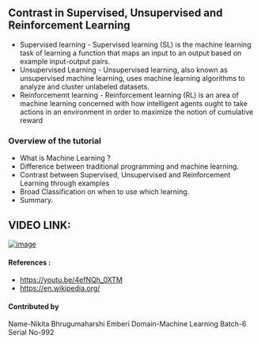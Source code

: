 ## **Contrast in Supervised, Unsupervised and Reinforcement Learning**

- Supervised learning - Supervised learning (SL) is the machine learning task of learning a function that maps an input to an output based on example input-output pairs.
- Unsupervised Learning - Unsupervised learning, also known as unsupervised machine learning, uses machine learning algorithms to analyze and cluster unlabeled datasets.
- Reinforcememt learning - Reinforcement learning (RL) is an area of machine learning concerned with how intelligent agents ought to take actions in an environment in 
  order to maximize the notion of cumulative reward

### **Overview of the tutorial**
- What is Machine Learning ?
- Difference between traditional programming and machine learning.
- Contrast between Supervised, Unsupervised and Reinforcement Learning through examples
- Broad Classification on when to use which learning.
- Summary.

## VIDEO LINK: 
[![image](https://user-images.githubusercontent.com/59737567/136962844-d8c125ca-f5e0-4962-81a9-5ed76be0eaab.png)](https://drive.google.com/file/d/1nHuf6XJgL0cDDsga9K-KDAzh2z0LdwiU/view?usp=sharing)

#### References :
- https://youtu.be/4efNQh_0XTM
- https://en.wikipedia.org/

#### Contributed by
Name-Nikita Bhrugumaharshi Emberi
Domain-Machine Learning
Batch-6
Serial No-992
